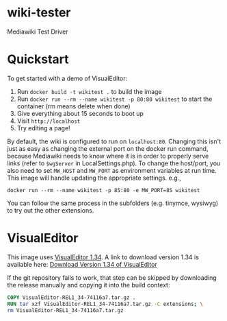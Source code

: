# wiki-tester
Mediawiki Test Driver

# Quickstart

To get started with a demo of VisualEditor:

1) Run `docker build -t wikitest .` to build the image
2) Run `docker run --rm --name wikitest -p 80:80 wikitest` to start the container (rm means delete when done)
3) Give everything about 15 seconds to boot up
4) Visit `http://localhost`
5) Try editing a page!

By default, the wiki is configured to run on `localhost:80`. Changing this isn't just as easy as changing the external port on the docker run command, because Mediawiki needs to know where it is in order to properly serve links (refer to `$wgServer` in LocalSettings.php). To change the host/port, you also need to set `MW_HOST` and `MW_PORT` as environment variables at run time. This image will handle updating the appropriate settings. e.g.,

```
docker run --rm --name wikitest -p 85:80 -e MW_PORT=85 wikitest
```

You can follow the same process in the subfolders (e.g. tinymce, wysiwyg) to try out the other extensions.

# VisualEditor 

This image uses [VisualEditor 1.34](https://www.mediawiki.org/wiki/Extension:VisualEditor). A link to download version 1.34 is available here: [Download Version 1.34 of VisualEditor](https://www.mediawiki.org/wiki/Special:ExtensionDistributor/VisualEditor)

If the git repository fails to work, that step can be skipped by downloading the release manually and copying it into the build context:

```dockerfile
COPY VisualEditor-REL1_34-74116a7.tar.gz .
RUN tar xzf VisualEditor-REL1_34-74116a7.tar.gz -C extensions; \
rm VisualEditor-REL1_34-74116a7.tar.gz
```